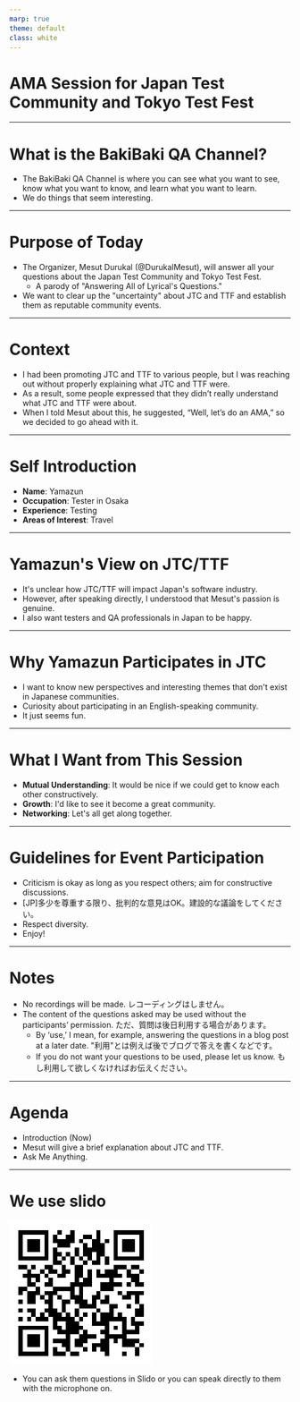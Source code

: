```yaml
---
marp: true
theme: default
class: white
---
```


# AMA Session for Japan Test Community and Tokyo Test Fest

<!---
みなさんこんばんわ〜
本日はお集まりいただきありがとうございます。
今日はですね、Japan Test CommunityとTokyo Test Festについて色々聞く会ということでお話しします。

スライドは全部英語なんですけど、私は日本語しか話せないので、日本語で話そうと思います。
--->

---

# What is the BakiBaki QA Channel?
- The BakiBaki QA Channel is where you can see what you want to see, know what you want to know, and learn what you want to learn.
- We do things that seem interesting.

<!--
バキバキQAチャンネルとは、見たいものをみて、知りたいことを知り、学びたいことを学ぶ場です。
面白いことはなんでもします。
-->

---

# Purpose of Today
- The Organizer, Mesut Durukal (@DurukalMesut), will answer all your questions about the Japan Test Community and Tokyo Test Fest.
    - A parody of "Answering All of Lyrical's Questions."
- We want to clear up the "uncertainty" about JTC and TTF and establish them as reputable community events.

<!--
今日の趣旨としては、Japan Test CommunityとTokyo Test Festに対する質問をオーガーナイザーのメスットが全部答えます。
これって実は「リリカルの質問の全部答える」というイベントのパロディーです。
なんにせよ、JTCとTTFの「よくわからん」を払拭したいというのが今回の趣旨です。
Japan Test CommunityとTokyo Test Confってなんやねんって話は後でメスットがしてくれます。
-->

---

# Context

- I had been promoting JTC and TTF to various people, but I was reaching out without properly explaining what JTC and TTF were.
- As a result, some people expressed that they didn’t really understand what JTC and TTF were about.
- When I told Mesut about this, he suggested, “Well, let’s do an AMA,” so we decided to go ahead with it.
<!--
- JTCとTTFについて各方面に宣伝していたが、JTCやTTFについてうまく説明しないまま接触していた。
- なので、JTCやTTFについて「よくわからん」という意見が出てきた
- これをmesutに伝えたら、「じゃあAMAするよ」って提案が出たので、やることになった。

--->

---

# Self Introduction
- **Name**: Yamazun
- **Occupation**: Tester in Osaka
- **Experience**: Testing
- **Areas of Interest**: Travel

---

# Yamazun's View on JTC/TTF
- It's unclear how JTC/TTF will impact Japan's software industry.
- However, after speaking directly, I understood that Mesut's passion is genuine.
- I also want testers and QA professionals in Japan to be happy.

<!--
私の見解なんですが、JTCやTTFが日本の界隈にどうインパクトするかよくわかってないです。
ただ、実際にメストと喋ってみて、この人の情熱は本物なんじゃないかなーと思ったりします。
そんで、私は日本で活動しているQAとテスターが幸せになったらいいと思ってます。
メストがどういう人であれ、そうであればいいと思ってます。
-->

---

# Why Yamazun Participates in JTC
- I want to know new perspectives and interesting themes that don't exist in Japanese communities.
- Curiosity about participating in an English-speaking community.
- It just seems fun.

<!---
何で私がここにいるかって話なんですが、
私はJTCとかTTFで、日本のコミュニティにない新しい視点や面白いテーマに触れたいと思っています。それを期待しています。
あと、私自身英語喋れないんですけど、メストやクリスが受け入れてくれたのもあって、英語圏のコミュニティに参加することの好奇心を満たしたいと思います
あと楽しそうだからですね。

--->

---

# What I Want from This Session
- **Mutual Understanding**: It would be nice if we could get to know each other constructively.
- **Growth**: I'd like to see it become a great community.
- **Networking**: Let's all get along together.

<!---
# このセッションに望むこと
- 相互理解**： 建設的にお互いを知ることができれば良い。
- 成長**： 素晴らしいコミュニティになってほしい。
- ネットワーク**： みんなで仲良くしましょう。
--->

---

# Guidelines for Event Participation
- Criticism is okay as long as you respect others; aim for constructive discussions.
- [JP]多少を尊重する限り、批判的な意見はOK。建設的な議論をしてください。
- Respect diversity.
- Enjoy!

<!---
# イベント参加ガイドライン
- 他者を尊重する限り、批判は構わない。建設的な議論を目指すこと。
- 多様性を尊重しましょう。
- 楽しみましょう！
--->

---

# Notes

- No recordings will be made. レコーディングはしません。
- The content of the questions asked may be used without the participants’ permission. ただ、質問は後日利用する場合があります。
    - By ‘use,’ I mean, for example, answering the questions in a blog post at a later date. "利用"とは例えば後でブログで答えを書くなどです。
    - If you do not want your questions to be used, please let us know. もし利用して欲しくなければお伝えください。


---

# Agenda
- Introduction (Now)
- Mesut will give a brief explanation about JTC and TTF.
- Ask Me Anything.

---

# We use slido

![](QRCodeforaskmeanything_20240903.png)

- You can ask them questions in Slido or you can speak directly to them with the microphone on.